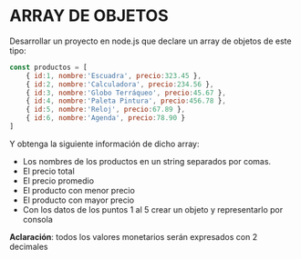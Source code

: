 # ARRAY DE OBJETOS

Desarrollar un proyecto en node.js que declare un array de objetos de este tipo:
```javascript
const productos = [
    { id:1, nombre:'Escuadra', precio:323.45 },
    { id:2, nombre:'Calculadora', precio:234.56 },
    { id:3, nombre:'Globo Terráqueo', precio:45.67 },
    { id:4, nombre:'Paleta Pintura', precio:456.78 },
    { id:5, nombre:'Reloj', precio:67.89 },
    { id:6, nombre:'Agenda', precio:78.90 }
]
```
Y obtenga la siguiente información de dicho array:  
+ Los nombres de los productos en un string separados por comas.
+ El precio total
+ El precio promedio
+ El producto con menor precio
+ El producto con mayor precio
+ Con los datos de los puntos 1 al 5 crear un objeto y representarlo por consola

**Aclaración**: todos los valores monetarios serán expresados con 2 decimales
